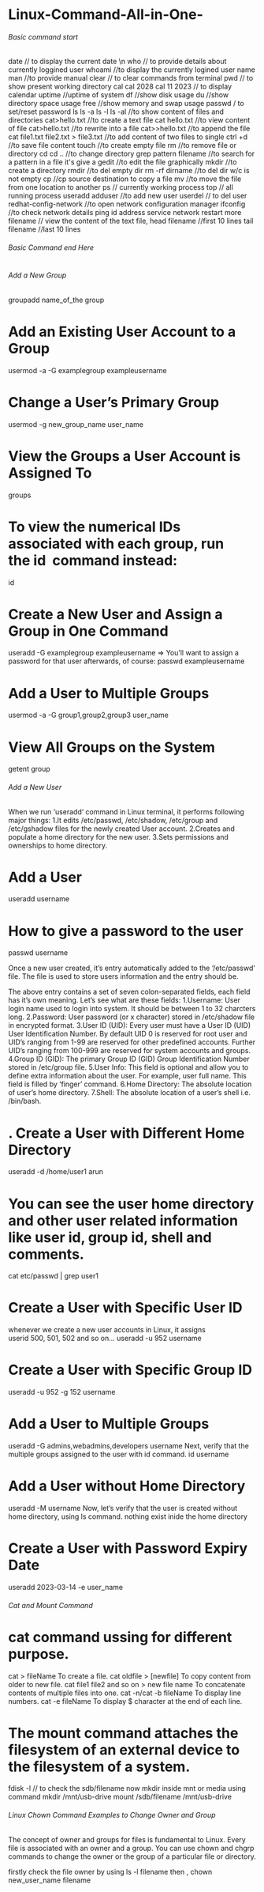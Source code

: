 # Linux-Command-All-in-One-
<h6> Basic command start </h6>
date  // to display the current date \n
who  // to provide details about currently loggined user
whoami //to display the currently logined user name
man //to provide manual
clear // to clear commands from terminal
pwd  // to show present working directory
cal   cal 2028  cal 11 2023  // to display calendar
uptime  //uptime of system
df  //show disk usage
du  //show directory space usage
free  //show memory and swap usage
passwd / to set/reset password
ls   ls -a   ls -l   ls -al   //to show content of files and directories
cat>hello.txt //to create a text file
cat hello.txt //to view content of file
cat>hello.txt //to rewrite into a file
cat>>hello.txt //to append the file
cat file1.txt file2.txt > file3.txt   //to add content of two files to single
ctrl +d //to save file content
touch //to create empty file
rm //to remove file or directory
cd     cd ..    //to change directory
grep pattern filename   //to search for a pattern in a file it's give a 
gedit   //to edit the file graphically
mkdir  //to create a directory
rmdir  //to del empty dir
rm -rf dirname  //to del dir w/c is not empty
cp     //cp source  destination      to copy a file
mv    //to move the file from one location to another
ps // currently working process
top // all running process
useradd    adduser    //to add new user
userdel      // to del user
redhat-config-network      //to open network configuration manager
ifconfig  //to check network details
ping id address
service network restart
more filename // view the content of the text file,
head filename  //first 10 lines
tail filename  //last 10 lines

<h6>Basic Command end Here </h6>

#
<h6>Add a New Group</h6>

groupadd name_of_the group
# Add an Existing User Account to a Group
usermod -a -G examplegroup exampleusername
# Change a User’s Primary Group
usermod -g new_group_name user_name
# View the Groups a User Account is Assigned To
groups
# To view the numerical IDs associated with each group, run the id  command instead:
id
# Create a New User and Assign a Group in One Command
useradd -G examplegroup exampleusername
=> You’ll want to assign a password for that user afterwards, of course:
passwd exampleusername
# Add a User to Multiple Groups
usermod -a -G group1,group2,group3 user_name
# View All Groups on the System
getent group

<h6>Add a New User</h6>
<p>
When we run ‘useradd‘ command in Linux terminal, it performs following major things:
1.It edits /etc/passwd, /etc/shadow, /etc/group and /etc/gshadow files for the newly created User account.
2.Creates and populate a home directory for the new user.
3.Sets permissions and ownerships to home directory.
</p>

# Add a User
useradd username

# How to give a password to the user
passwd username
<p> Once a new user created, it’s entry automatically added to the ‘/etc/passwd‘ file. The file is used to store users information and the entry should be.</p>
The above entry contains a set of seven colon-separated fields, each field has it’s own meaning. Let’s see what are these fields:
1.Username: User login name used to login into system. It should be between 1 to 32 charcters long.
2.Password: User password (or x character) stored in /etc/shadow file in encrypted format.
3.User ID (UID): Every user must have a User ID (UID) User Identification Number. By default UID 0 is reserved for root user and UID’s ranging from 1-99 are reserved for other predefined accounts. Further UID’s ranging from 100-999 are reserved for system accounts and groups.
4.Group ID (GID): The primary Group ID (GID) Group Identification Number stored in /etc/group file.
5.User Info: This field is optional and allow you to define extra information about the user. For example, user full name. This field is filled by ‘finger’ command.
6.Home Directory: The absolute location of user’s home directory.
7.Shell: The absolute location of a user’s shell i.e. /bin/bash.

# . Create a User with Different Home Directory
useradd -d /home/user1 arun

# You can see the user home directory and other user related information like user id, group id, shell and comments.
cat etc/passwd | grep user1

# Create a User with Specific User ID
 whenever we create a new user accounts in Linux, it assigns userid 500, 501, 502 and so on…
 useradd -u 952 username
 
# Create a User with Specific Group ID
useradd -u 952 -g 152 username

# Add a User to Multiple Groups
useradd -G admins,webadmins,developers username
Next, verify that the multiple groups assigned to the user with id command.
id username

# Add a User without Home Directory
useradd -M username
Now, let’s verify that the user is created without home directory, using ls command.
nothing exist inide the home directory

# Create a User with Password Expiry Date
 useradd  2023-03-14 -e user_name
 
 <h6> Cat and Mount Command </h6>

# cat command ussing for different purpose.
cat > fileName	To create a file.
cat oldfile > [newfile]	To copy content from older to new file.
cat file1 file2 and so on > new file name	To concatenate contents of multiple files into one.
cat -n/cat -b fileName	To display line numbers.
cat -e fileName	To display $ character at the end of each line.

# The mount command attaches the filesystem of an external device to the filesystem of a system.
fdisk -l // to check the sdb/filename
now mkdir inside mnt or media using command 
mkdir /mnt/usb-drive
mount /sdb/filename /mnt/usb-drive

<h6> Linux Chown Command Examples to Change Owner and Group </h6>
The concept of owner and groups for files is fundamental to Linux. Every file is associated with an owner and a group. You can use chown and chgrp commands to change the owner or the group of a particular file or directory.

firstly check the file owner  by using
ls -l filename
then ,
chown new_user_name filename




 



